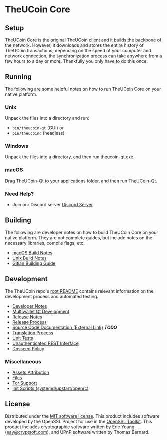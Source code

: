 TheUCoin Core
==================

Setup
---------------------
[TheUCoin Core](http://tuc.org) is the original TheUCoin client and it builds the backbone of the network. However, it downloads and stores the entire history of TheUCoin transactions; depending on the speed of your computer and network connection, the synchronization process can take anywhere from a few hours to a day or more. Thankfully you only have to do this once.

Running
---------------------
The following are some helpful notes on how to run TheUCoin Core on your native platform.

### Unix

Unpack the files into a directory and run:

- `bin/theucoin-qt` (GUI) or
- `bin/theucoind` (headless)

### Windows

Unpack the files into a directory, and then run theucoin-qt.exe.

### macOS

Drag TheUCoin-Qt to your applications folder, and then run TheUCoin-Qt.

### Need Help?

* Join our Discord server [Discord Server](https://discord.tuc.org)

Building
---------------------
The following are developer notes on how to build TheUCoin Core on your native platform. They are not complete guides, but include notes on the necessary libraries, compile flags, etc.

- [macOS Build Notes](build-osx.md)
- [Unix Build Notes](build-unix.md)
- [Gitian Building Guide](gitian-building.md)

Development
---------------------
The TheUCoin repo's [root README](https://github.com/theucoin-official/theucoin/blob/master/README.md) contains relevant information on the development process and automated testing.

- [Developer Notes](developer-notes.md)
- [Multiwallet Qt Development](multiwallet-qt.md)
- [Release Notes](release-notes.md)
- [Release Process](release-process.md)
- [Source Code Documentation (External Link)](https://dev.visucore.com/tucoin/doxygen/) ***TODO***
- [Translation Process](translation_process.md)
- [Unit Tests](unit-tests.md)
- [Unauthenticated REST Interface](REST-interface.md)
- [Dnsseed Policy](dnsseed-policy.md)

### Miscellaneous
- [Assets Attribution](assets-attribution.md)
- [Files](files.md)
- [Tor Support](tor.md)
- [Init Scripts (systemd/upstart/openrc)](init.md)

License
---------------------
Distributed under the [MIT software license](/COPYING).
This product includes software developed by the OpenSSL Project for use in the [OpenSSL Toolkit](https://www.openssl.org/). This product includes
cryptographic software written by Eric Young ([eay@cryptsoft.com](mailto:eay@cryptsoft.com)), and UPnP software written by Thomas Bernard.
